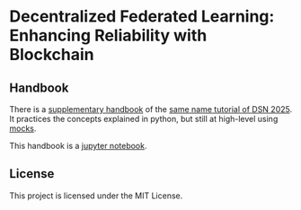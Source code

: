 # Decentralized Federated Learning: Enhancing Reliability with Blockchain

## Handbook
There is a [supplementary handbook](https://bit.ly/4kO0WVt) of the [same name tutorial of DSN 2025](https://dsn2025.github.io/cptutorials.html). 
It practices the concepts explained in python, but still at high-level using [mocks](https://en.wikipedia.org/wiki/Mock_object).

This handbook is a [jupyter notebook](https://jupyter.org/).

## License
This project is licensed under the MIT License.